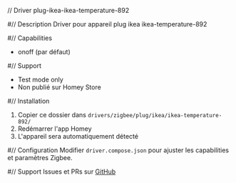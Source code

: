 // Driver plug-ikea-ikea-temperature-892

#// Description
Driver pour appareil plug ikea ikea-temperature-892

#// Capabilities
- onoff (par défaut)

#// Support
- Test mode only
- Non publié sur Homey Store

#// Installation
1. Copier ce dossier dans `drivers/zigbee/plug/ikea/ikea-temperature-892/`
2. Redémarrer l'app Homey
3. L'appareil sera automatiquement détecté

#// Configuration
Modifier `driver.compose.json` pour ajuster les capabilities et paramètres Zigbee.

#// Support
Issues et PRs sur [GitHub](https://github.com/dlnraja/com.tuya.zigbee)
